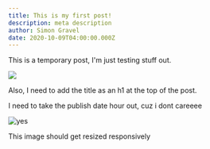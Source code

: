 ```yaml
---
title: This is my first post!
description: meta description
author: Simon Gravel
date: 2020-10-09T04:00:00.000Z
---
```

This is a temporary post, I'm just testing stuff out.

![](/img/img_0179.webp)

Also, I need to add the title as an h1 at the top of the post.

I need to take the publish date hour out, cuz i dont careeee

![yes](/img/img_0292.webp "test")



This image should get resized responsively
